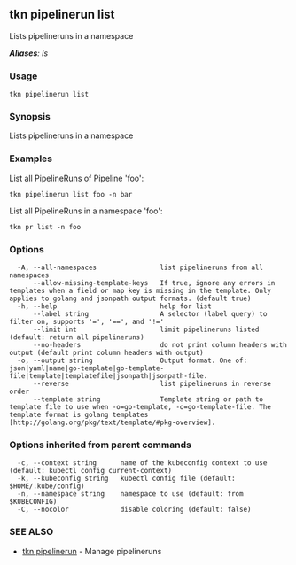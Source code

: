 ## tkn pipelinerun list

Lists pipelineruns in a namespace

***Aliases**: ls*

### Usage

```
tkn pipelinerun list
```

### Synopsis

Lists pipelineruns in a namespace

### Examples

List all PipelineRuns of Pipeline 'foo':

    tkn pipelinerun list foo -n bar

List all PipelineRuns in a namespace 'foo':

    tkn pr list -n foo


### Options

```
  -A, --all-namespaces                list pipelineruns from all namespaces
      --allow-missing-template-keys   If true, ignore any errors in templates when a field or map key is missing in the template. Only applies to golang and jsonpath output formats. (default true)
  -h, --help                          help for list
      --label string                  A selector (label query) to filter on, supports '=', '==', and '!='
      --limit int                     limit pipelineruns listed (default: return all pipelineruns)
      --no-headers                    do not print column headers with output (default print column headers with output)
  -o, --output string                 Output format. One of: json|yaml|name|go-template|go-template-file|template|templatefile|jsonpath|jsonpath-file.
      --reverse                       list pipelineruns in reverse order
      --template string               Template string or path to template file to use when -o=go-template, -o=go-template-file. The template format is golang templates [http://golang.org/pkg/text/template/#pkg-overview].
```

### Options inherited from parent commands

```
  -c, --context string      name of the kubeconfig context to use (default: kubectl config current-context)
  -k, --kubeconfig string   kubectl config file (default: $HOME/.kube/config)
  -n, --namespace string    namespace to use (default: from $KUBECONFIG)
  -C, --nocolor             disable coloring (default: false)
```

### SEE ALSO

* [tkn pipelinerun](tkn_pipelinerun.md)	 - Manage pipelineruns

